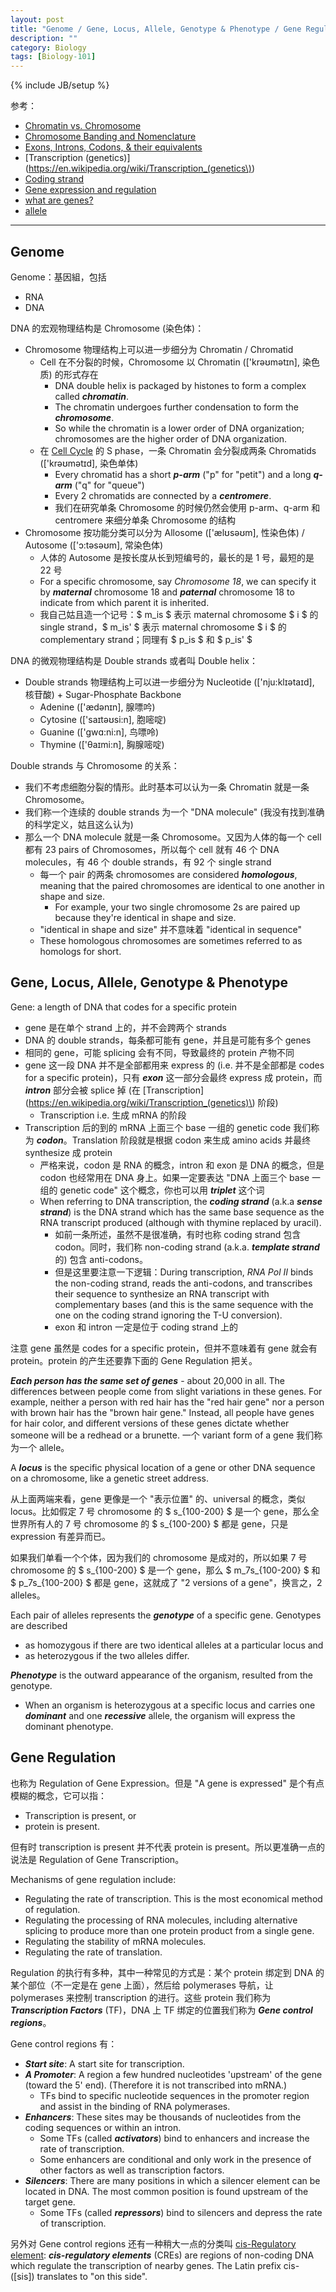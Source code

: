 ```yaml
---
layout: post
title: "Genome / Gene, Locus, Allele, Genotype & Phenotype / Gene Regulation"
description: ""
category: Biology
tags: [Biology-101]
---
```

{% include JB/setup %}

参考：

- [Chromatin vs. Chromosome](http://www.diffen.com/difference/Chromatin_vs_Chromosome)
- [Chromosome Banding and Nomenclature](http://www.ncbi.nlm.nih.gov/Class/MLACourse/Original8Hour/Genetics/chrombanding.html)
- [Exons, Introns, Codons, & their equivalents](http://www.mun.ca/biology/scarr/Exons_Introns_Codons.html)
- [Transcription (genetics)](https://en.wikipedia.org/wiki/Transcription_(genetics\))
- [Coding strand](https://en.wikipedia.org/wiki/Coding_strand)
- [Gene expression and regulation](http://www2.le.ac.uk/departments/genetics/vgec/schoolscolleges/topics/geneexpression-regulation)
- [what are genes?](https://www.23andme.com/gen101/genes/)
- [allele](http://www.nature.com/scitable/definition/allele-48)

-----

## Genome

Genome：基因組，包括

- RNA
- DNA

DNA 的宏观物理结构是 Chromosome (染色体)：

- Chromosome 物理结构上可以进一步细分为 Chromatin / Chromatid
	- Cell 在不分裂的时候，Chromosome 以 Chromatin (['krəʊmətɪn], 染色质) 的形式存在
		- DNA double helix is packaged by histones to form a complex called _**chromatin**_.
		- The chromatin undergoes further condensation to form the _**chromosome**_.
		- So while the chromatin is a lower order of DNA organization; chromosomes are the higher order of DNA organization.
	- 在 [Cell Cycle](/biology/2015/07/29/cell-cycle) 的 S phase，一条 Chromatin 会分裂成两条 Chromatids (['krəʊmətɪd], 染色单体)
		- Every chromatid has a short _**p-arm**_ ("p" for "petit") and a long _**q-arm**_ ("q" for "queue")
		- Every 2 chromatids are connected by a _**centromere**_.
		- 我们在研究单条 Chromosome 的时候仍然会使用 p-arm、q-arm 和 centromere 来细分单条 Chromosome 的结构
- Chromosome 按功能分类可以分为 Allosome (['ælʊsəʊm], 性染色体) / Autosome (['ɔ:təsəʊm], 常染色体)
	- 人体的 Autosome 是按长度从长到短编号的，最长的是 1 号，最短的是 22 号
	- For a specific chromosome, say _Chromosome 18_, we can specify it by _**maternal**_ chromosome 18 and _**paternal**_ chromosome 18 to indicate from which parent it is inherited.
	- 我自己姑且造一个记号：$ m_is $ 表示 maternal chromosome $ i $ 的 single strand，$ m_is' $ 表示 maternal chromosome $ i $ 的 complementary strand；同理有 $ p_is $ 和 $ p_is' $

DNA 的微观物理结构是 Double strands 或者叫 Double helix：

- Double strands 物理结构上可以进一步细分为 Nucleotide (['nju:klɪətaɪd], 核苷酸) + Sugar-Phosphate Backbone
	- Adenine (['ædənɪn], 腺嘌吟)
	- Cytosine (['saɪtəʊsi:n], 胞嘧啶)
	- Guanine (['gwɑ:ni:n], 鸟嘌呤)
	- Thymine (['θaɪmi:n], 胸腺嘧啶)

Double strands 与 Chromosome 的关系：

- 我们不考虑细胞分裂的情形。此时基本可以认为一条 Chromatin 就是一条 Chromosome。
- 我们称一个连续的 double strands 为一个 "DNA molecule" (我没有找到准确的科学定义，姑且这么认为)
- 那么一个 DNA molecule 就是一条 Chromosome。又因为人体的每一个 cell 都有 23 pairs of Chromosomes，所以每个 cell 就有 46 个 DNA molecules，有 46 个 double strands，有 92 个 single strand
	- 每一个 pair 的两条 chromosomes are considered _**homologous**_, meaning that the paired chromosomes are identical to one another in shape and size.
		- For example, your two single chromosome 2s are paired up because they're identical in shape and size.
	- "identical in shape and size" 并不意味着 "identical in sequence" 
	- These homologous chromosomes are sometimes referred to as homologs for short.

## Gene, Locus, Allele, Genotype & Phenotype

Gene: a length of DNA that codes for a specific protein

- gene 是在单个 strand 上的，并不会跨两个 strands
- DNA 的 double strands，每条都可能有 gene，并且是可能有多个 genes
- 相同的 gene，可能 splicing 会有不同，导致最终的 protein 产物不同
- gene 这一段 DNA 并不是全部都用来 express 的 (i.e. 并不是全部都是 codes for a specific protein)，只有 _**exon**_ 这一部分会最终 express 成 protein，而 _**intron**_ 部分会被 splice 掉 (在 [Transcription](https://en.wikipedia.org/wiki/Transcription_(genetics)\) 阶段)
	- Transcription i.e. 生成 mRNA 的阶段
- Transcription 后的到的 mRNA 上面三个 base 一组的 genetic code 我们称为 _**codon**_。Translation 阶段就是根据 codon 来生成 amino acids 并最终 synthesize 成 protein
	- 严格来说，codon 是 RNA 的概念，intron 和 exon 是 DNA 的概念，但是 codon 也经常用在 DNA 身上。如果一定要表达 "DNA 上面三个 base 一组的 genetic code" 这个概念，你也可以用 _**triplet**_ 这个词
	- When referring to DNA transcription, the _**coding strand**_ (a.k.a _**sense strand**_) is the DNA strand which has the same base sequence as the RNA transcript produced (although with thymine replaced by uracil).
		- 如前一条所述，虽然不是很准确，有时也称 coding strand 包含 codon。同时，我们称 non-coding strand (a.k.a. _**template strand**_ 的) 包含 anti-codons。
		- 但是这里要注意一下逻辑：During transcription, _RNA Pol II_ binds the non-coding strand, reads the anti-codons, and transcribes their sequence to synthesize an RNA transcript with complementary bases (and this is the same sequence with the one on the coding strand ignoring the T-U conversion).
		- exon 和 intron 一定是位于 coding strand 上的

注意 gene 虽然是 codes for a specific protein，但并不意味着有 gene 就会有 protein。protein 的产生还要靠下面的 Gene Regulation 把关。

_**Each person has the same set of genes**_ - about 20,000 in all. The differences between people come from slight variations in these genes. For example, neither a person with red hair has the "red hair gene" nor a person with brown hair has the "brown hair gene." Instead, all people have genes for hair color, and different versions of these genes dictate whether someone will be a redhead or a brunette. 一个 variant form of a gene 我们称为一个 allele。

A _**locus**_ is the specific physical location of a gene or other DNA sequence on a chromosome, like a genetic street address.

从上面两端来看，gene 更像是一个 "表示位置" 的、universal 的概念，类似 locus。比如假定 7 号 chromosome 的 $ s_{100-200} $ 是一个 gene，那么全世界所有人的 7 号 chromosome 的 $ s_{100-200} $ 都是 gene，只是 expression 有差异而已。

如果我们单看一个个体，因为我们的 chromosome 是成对的，所以如果 7 号 chromosome 的 $ s_{100-200} $ 是一个 gene，那么 $ m_7s_{100-200} $ 和 $ p_7s_{100-200} $ 都是 gene，这就成了 "2 versions of a gene"，换言之，2 alleles。

Each pair of alleles represents the _**genotype**_ of a specific gene. Genotypes are described

- as homozygous if there are two identical alleles at a particular locus and
- as heterozygous if the two alleles differ.

_**Phenotype**_ is the outward appearance of the organism, resulted from the genotype.

- When an organism is heterozygous at a specific locus and carries one _**dominant**_ and one _**recessive**_ allele, the organism will express the dominant phenotype.

## Gene Regulation

也称为 Regulation of Gene Expression。但是 "A gene is expressed" 是个有点模糊的概念，它可以指：

- Transcription is present, or
- protein is present.

但有时 transcription is present 并不代表 protein is present。所以更准确一点的说法是 Regulation of Gene Transcription。

Mechanisms of gene regulation include:

- Regulating the rate of transcription. This is the most economical method of regulation.
- Regulating the processing of RNA molecules, including alternative splicing to produce more than one protein product from a single gene.
- Regulating the stability of mRNA molecules.
- Regulating the rate of translation.

Regulation 的执行有多种，其中一种常见的方式是：某个 protein 绑定到 DNA 的某个部位（不一定是在 gene 上面），然后给 polymerases 导航，让 polymerases 来控制 transcription 的进行。这些 protein 我们称为 _**Transcription Factors**_ (TF)，DNA 上 TF 绑定的位置我们称为 _**Gene control regions**_。

Gene control regions 有：

- _**Start site**_: A start site for transcription.
- _**A Promoter**_: A region a few hundred nucleotides 'upstream' of the gene (toward the 5' end). (Therefore it is not transcribed into mRNA.)
	- TFs bind to specific nucleotide sequences in the promoter region and assist in the binding of RNA polymerases.
- _**Enhancers**_: These sites may be thousands of nucleotides from the coding sequences or within an intron.
	- Some TFs (called _**activators**_) bind to enhancers and increase the rate of transcription.  
	- Some enhancers are conditional and only work in the presence of other factors as well as transcription factors.
- _**Silencers**_: There are many positions in which a silencer element can be located in DNA. The most common position is found upstream of the target gene.
	- Some TFs (called _**repressors**_) bind to silencers and depress the rate of transcription.

另外对 Gene control regions 还有一种稍大一点的分类叫 [cis-Regulatory element](https://en.wikipedia.org/wiki/Cis-Regulatory_element): _**cis-regulatory elements**_ (CREs) are regions of non-coding DNA which regulate the transcription of nearby genes. The Latin prefix cis- ([sis]) translates to "on this side".
